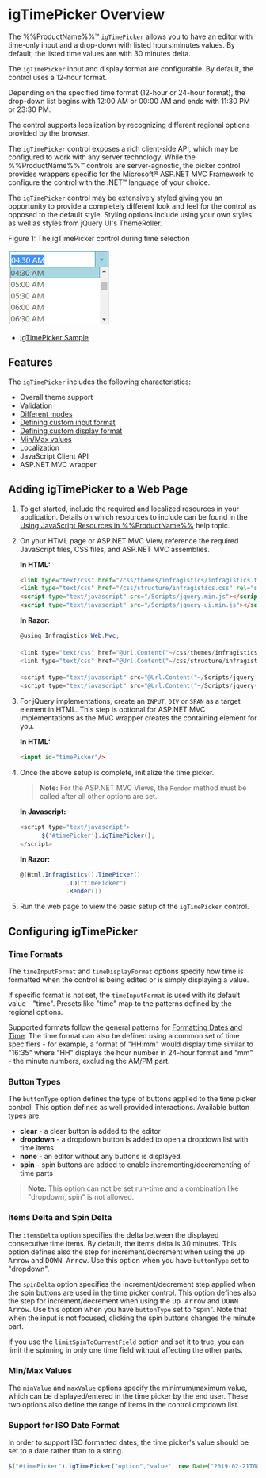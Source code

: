 <!--
|metadata|
{
    "fileName": "igtimepicker-overview",
    "controlName": "igEditors",
    "tags": ["Editing","Getting Started"]
}
|metadata|
-->

# igTimePicker Overview


The %%ProductName%%™ `igTimePicker` allows you to have an editor with time-only input and a drop-down with listed hours:minutes values. By default, the listed time values are with 30 minutes delta. 

The `igTimePicker` input and display format are configurable. By default, the control uses a 12-hour format.

Depending on the specified time format (12-hour or 24-hour format), the drop-down list begins with 12:00 AM or 00:00 AM and ends with 11:30 PM or 23:30 PM.

The control supports localization by recognizing different regional options provided by the browser.

The `igTimePicker` control exposes a rich client-side API, which may be configured to work with any server technology. While the %%ProductName%%™ controls are server-agnostic, the picker control provides wrappers specific for the Microsoft® ASP.NET MVC Framework to configure the control with the .NET™ language of your choice.

The `igTimePicker` control may be extensively styled giving you an opportunity to provide a completely different look and feel for the control as opposed to the default style. Styling options include using your own styles as well as styles from jQuery UI's ThemeRoller.

Figure 1: The igTimePicker control during time selection

![](images/igTimePicker_Overview_01.png)

-   [igTimePicker Sample](http://https://www.igniteui.com/editors/time-picker-overview)


## Features

The `igTimePicker` includes the following characteristics:

-   Overall theme support
-   Validation
-   [Different modes](#button-types)
-   [Defining custom input format](#time-formats)
-   [Defining custom display format](#time-formats)
-   [Min/Max values](#min-max-values)
-   Localization
-   JavaScript Client API
-   ASP.NET MVC wrapper

## Adding igTimePicker to a Web Page

1.  To get started, include the required and localized resources in your application. Details on which resources to include can be found in the [Using JavaScript Resources in %%ProductName%%](Deployment-Guide-JavaScript-Resources.html) help topic.
2.  On your HTML page or ASP.NET MVC View, reference the required JavaScript files, CSS files, and ASP.NET MVC assemblies.

    **In HTML:**

    ```html
    <link type="text/css" href="/css/themes/infragistics/infragistics.theme.css" rel="stylesheet" />
    <link type="text/css" href="/css/structure/infragistics.css" rel="stylesheet" />
    <script type="text/javascript" src="/Scripts/jquery.min.js"></script>
    <script type="text/javascript" src="/Scripts/jquery-ui.min.js"></script>
    ```

    **In Razor:**

    ```csharp
    @using Infragistics.Web.Mvc;

    <link type="text/css" href="@Url.Content("~/css/themes/infragistics/infragistics.theme.css")" rel="stylesheet" />
    <link type="text/css" href="@Url.Content("~/css/structure/infragistics.css")" rel="stylesheet" />

    <script type="text/javascript" src="@Url.Content("~/Scripts/jquery-1.9.1.min.js")"></script>
    <script type="text/javascript" src="@Url.Content("~/Scripts/jquery-ui.min.js")"></script>
    ```

3.  For jQuery implementations, create an `INPUT`, `DIV` or `SPAN` as a target element in HTML. This step is optional for ASP.NET MVC implementations as the MVC wrapper creates the containing element for you.

    **In HTML:**

    ```html
    <input id="timePicker"/>
    ```

4. Once the above setup is complete, initialize the time picker.

    > **Note:** For the ASP.NET MVC Views, the `Render` method must be called after all other options are set.

    **In Javascript:**

    ```js
    <script type="text/javascript">
          $('#timePicker').igTimePicker();
    </script>
    ```

    **In Razor:**

    ```csharp
    @(Html.Infragistics().TimePicker()
                 .ID("timePicker")
                 .Render())
    ```

5.  Run the web page to view the basic setup of the `igTimePicker` control.

## Configuring igTimePicker

### <a id="time-formats"></a>Time Formats

The `timeInputFormat` and `timeDisplayFormat` options specify how time is formatted when the control is being edited or is simply displaying a value.

If specific format is not set, the `timeInputFormat` is used with its default value - "time". Presets like "time" map to the patterns defined by the regional options.  

Supported formats follow the general patterns for [Formatting Dates and Time](Formatting-Dates-Numbers-and-Strings.html). The time format can also be defined using a common set of time specifiers - for example, a format of "HH:mm" would display time similar to "16:35" where "HH" displays the hour number in 24-hour format and "mm" - the minute numbers, excluding the AM/PM part.


### <a id="button-types"></a>Button Types
The `buttonType` option defines the type of buttons applied to the time picker control. This option defines as well provided interactions. Available button types are:

- **clear** - a clear button is added to the editor
- **dropdown** - a dropdown button is added to open a dropdown list with time items
- **none** -  an editor without any buttons is displayed
- **spin**  - spin buttons are added to enable incrementing/decrementing of time parts 

 >**Note:** This option can not be set run-time and a combination like "dropdown, spin" is not allowed.

### Items Delta and Spin Delta

The `itemsDelta` option specifies the delta between the displayed consecutive time items. By default, the items delta is 30 minutes. This option defines also the step for increment/decrement when using the <kbd>Up Arrow</kbd> and <kbd>DOWN Arrow</kbd>. Use this option when you have `buttonType` set to "dropdown".

The `spinDelta` option specifies the increment/decrement step applied when the spin buttons are used in the time picker control. This option defines also the step for increment/decrement when using the <kbd>Up Arrow</kbd> and <kbd>DOWN Arrow</kbd>. Use this option when you have `buttonType` set to "spin". Note that when the input is not focused, clicking the spin buttons changes the minute part.

If you use the `limitSpinToCurrentField` option and set it to true, you can limit the spinning in only one time field without affecting the other parts.

### <a id="min-max-values"></a>Min/Max Values

The `minValue` and `maxValue` options specify the minimum\maximum value, which can be displayed/entered in the time picker by the end user. These two options also define the range of items in the control dropdown list. 

### Support for ISO Date Format
In order to support ISO formatted dates, the time picker's value should be set to a date rather than to a string. 

```js
$("#timePicker").igTimePicker("option","value", new Date("2019-02-21T00:00:00.000Z"));
```   